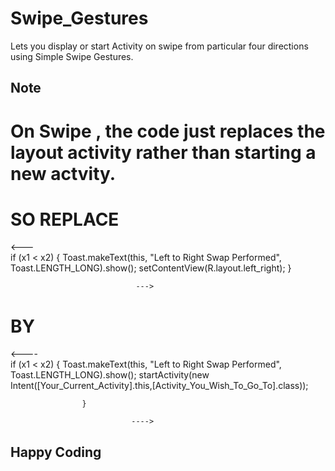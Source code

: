 # Swipe_Gestures
Lets you display or start Activity on swipe from particular four directions using Simple Swipe Gestures.

## Note

# On Swipe , the code just replaces the layout activity rather than starting a new actvity.

# SO REPLACE 


<---   
         if (x1 < x2)
                    {
                        Toast.makeText(this, "Left to Right Swap Performed", Toast.LENGTH_LONG).show();
                        setContentView(R.layout.left_right);
                    }
                    
                                --->
   # BY
   
   
   <----    
        if (x1 < x2)
                    {
                        Toast.makeText(this, "Left to Right Swap Performed", Toast.LENGTH_LONG).show();
                         startActivity(new Intent([Your_Current_Activity].this,[Activity_You_Wish_To_Go_To].class));
                         
                    }
                    
                               ---->
                              
 ## Happy Coding
